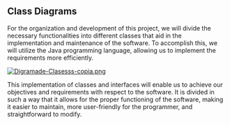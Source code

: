 ## Class Diagrams

For the organization and development of this project, we will divide the necessary functionalities into different classes that aid in the implementation and maintenance of the software. To accomplish this, we will utilize the Java programming language, allowing us to implement the requirements more efficiently.

[![Digramade-Clasesss-copia.png](https://i.postimg.cc/MpdJGbLM/Digramade-Clasesss-copia.png)](https://postimg.cc/hXz5yxcc)

This implementation of classes and interfaces will enable us to achieve our objectives and requirements with respect to the software. It is divided in such a way that it allows for the proper functioning of the software, making it easier to maintain, more user-friendly for the programmer, and straightforward to modify.

